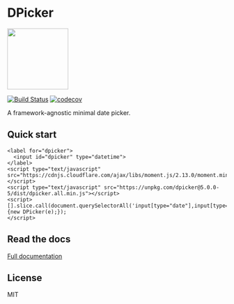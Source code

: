 # DPicker

<img src="https://cdn.rawgit.com/soyuka/dpicker/master/logo.svg" width="140px">

[![Build Status](https://travis-ci.org/soyuka/dpicker.svg?branch=master)](https://travis-ci.org/soyuka/dpicker)
[![codecov](https://codecov.io/gh/soyuka/dpicker/branch/master/graph/badge.svg)](https://codecov.io/gh/soyuka/dpicker)

A framework-agnostic minimal date picker.

## Quick start

```
<label for="dpicker">
  <input id="dpicker" type="datetime">
</label>
<script type="text/javascript" src="https://cdnjs.cloudflare.com/ajax/libs/moment.js/2.13.0/moment.min.js"></script>
<script type="text/javascript" src="https://unpkg.com/dpicker@5.0.0-5/dist/dpicker.all.min.js"></script>
<script>
[].slice.call(document.querySelectorAll('input[type="date"],input[type="datetime"]')).forEach(function(e){new DPicker(e);});
</script>
```

## Read the docs

[Full documentation](https://soyuka.github.io/dpicker/)

## License

MIT

